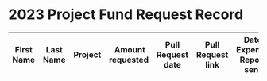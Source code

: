 # 2023 Project Fund Request Record

First Name | Last Name | Project | Amount requested | Pull Request date | Pull Request link | Date Expense Report sent | Amount of Expense Report
-|-|-|-|-|-|-|-
